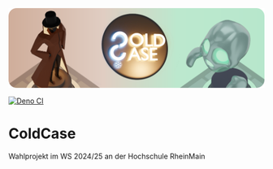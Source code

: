 ![ColdCase Banner](https://github.com/under-the-oaks/ColdCase-Documentation/blob/31e9dddb233c8022a4ec7349e4e7f3ec5c337de6/Design/Sketches/banner.png)

[![Deno CI](https://github.com/under-the-oaks/ColdCase-Server/actions/workflows/deno-tests.yml/badge.svg)](https://github.com/under-the-oaks/ColdCase-Server/actions/workflows/deno-tests.yml)

# ColdCase
Wahlprojekt im WS 2024/25 an der Hochschule RheinMain
